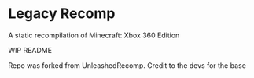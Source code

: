 # Legacy Recomp
A static recompilation of Minecraft: Xbox 360 Edition

WIP README

Repo was forked from UnleashedRecomp. Credit to the devs for the base
